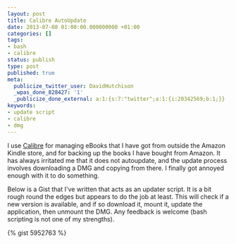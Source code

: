```yaml
---
layout: post
title: Calibre AutoUpdate
date: 2013-07-08 01:00:00.000000000 +01:00
categories: []
tags:
- bash
- calibre
status: publish
type: post
published: true
meta:
  publicize_twitter_user: DavidHutchison
  _wpas_done_828427: '1'
  _publicize_done_external: a:1:{s:7:"twitter";a:1:{i:20342569;b:1;}}
keywords:
- update script
- calibre
- dmg
---
```

I use [Calibre](http://calibre-ebook.com/ "Calibre") for managing eBooks that I have got from outside the Amazon Kindle store, and for backing up the books I have bought from Amazon. It has always irritated me that it does not autoupdate, and the update process involves downloading a DMG and copying from there. I finally got annoyed enough with it to do something. 

<!--more-->
Below is a Gist that I've written that acts as an updater script. It is a bit rough round the edges but appears to do the job at least. This will check if a new version is available, and if so download it, mount it, update the application, then unmount the DMG. Any feedback is welcome (bash scripting is not one of my strengths).

{% gist 5952763 %}
